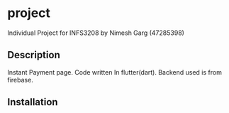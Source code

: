 # project

Individual Project for INFS3208 by Nimesh Garg (47285398)

## Description

Instant Payment page.
Code written In flutter(dart).
Backend used is from firebase.

## Installation